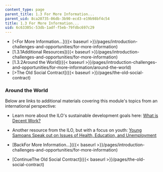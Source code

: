 ```yaml
---
content_type: page
parent_title: 1.3 For More Information...
parent_uid: 8ca20735-06db-3b90-ecd3-e19b98bf4c54
title: 1.3 For More Information...
uid: 6c63305c-53db-1adf-f5eb-79fdbc697c29
---
```


*   [\<For More Information...]({{< baseurl >}}/pages/introduction-challenges-and-opportunities/for-more-information)
*   [1.3.1Additional Resources]({{< baseurl >}}/pages/introduction-challenges-and-opportunities/for-more-information)
*   [1.3.2Around the World]({{< baseurl >}}/pages/introduction-challenges-and-opportunities/for-more-information/around-the-world)
*   [\>The Old Social Contract]({{< baseurl >}}/pages/the-old-social-contract)

### Around the World

Below are links to additional materials covering this module's topics from an international perspective:

*   Learn more about the ILO's sustainable development goals here: [What is Decent Work?](http://www.ilo.org/global/about-the-ilo/multimedia/video/institutional-videos/WCMS_408971/lang--en/index.htm)
*   Another resource from the ILO, but with a focus on youth: [Young Samoans Speak out on Issues of Health, Education, and Unemployment](http://www.ilo.org/global/about-the-ilo/multimedia/video/video-news-releases/WCMS_344625/lang--en/index.htm)

*   [BackFor More Information...]({{< baseurl >}}/pages/introduction-challenges-and-opportunities/for-more-information)
*   [ContinueThe Old Social Contract]({{< baseurl >}}/pages/the-old-social-contract)
